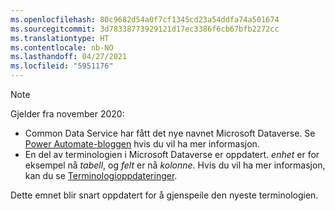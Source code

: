 ```yaml
---
ms.openlocfilehash: 80c9682d54a0f7cf1345cd23a54ddfa74a501674
ms.sourcegitcommit: 3d78338773929121d17ec3386f6cb67bfb2272cc
ms.translationtype: HT
ms.contentlocale: nb-NO
ms.lasthandoff: 04/27/2021
ms.locfileid: "5951176"
---
```

> [!NOTE]
> Gjelder fra november 2020:
>
> - Common Data Service har fått det nye navnet Microsoft Dataverse. Se [Power Automate-bloggen](https://aka.ms/PAuAppBlog) hvis du vil ha mer informasjon.
> - En del av terminologien i Microsoft Dataverse er oppdatert. *enhet* er for eksempel nå *tabell*, og *felt* er nå *kolonne*. Hvis du vil ha mer informasjon, kan du se [Terminologioppdateringer](/powerapps/maker/data-platform/data-platform-intro).
>
> Dette emnet blir snart oppdatert for å gjenspeile den nyeste terminologien.